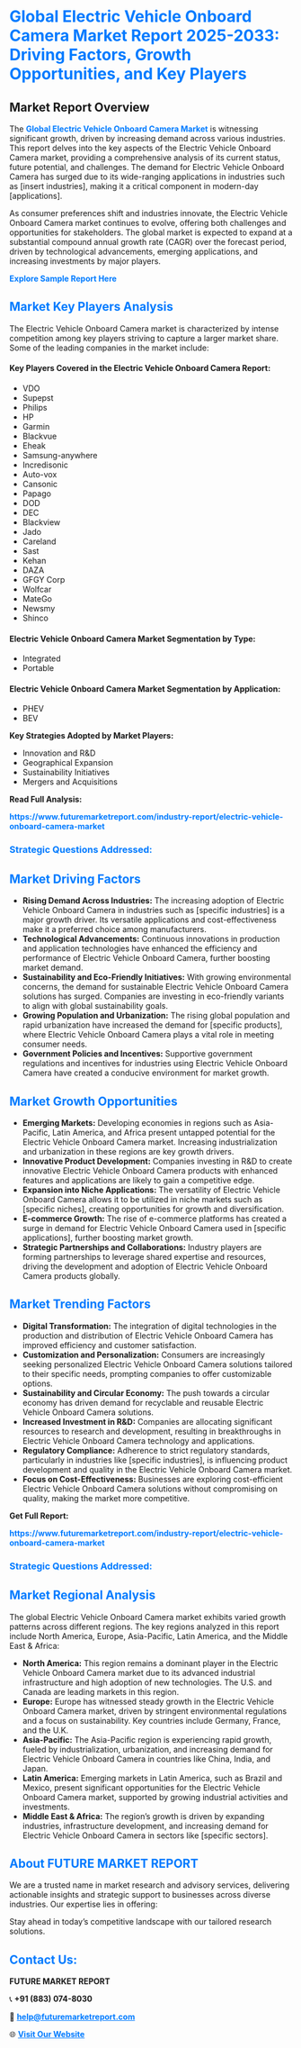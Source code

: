 <h1 style="color: #007BFF;">Global Electric Vehicle Onboard Camera Market Report 2025-2033: Driving Factors, Growth Opportunities, and Key Players</h1>

<section id="overview">
<h2>Market Report Overview</h2>
<p>The <a href="https://www.futuremarketreport.com/industry-report/electric-vehicle-onboard-camera-market" style="color: #007BFF; text-decoration: none;"><strong>Global Electric Vehicle Onboard Camera Market</strong></a> is witnessing significant growth, driven by increasing demand across various industries. This report delves into the key aspects of the Electric Vehicle Onboard Camera market, providing a comprehensive analysis of its current status, future potential, and challenges. The demand for Electric Vehicle Onboard Camera has surged due to its wide-ranging applications in industries such as [insert industries], making it a critical component in modern-day [applications].</p>
<p>As consumer preferences shift and industries innovate, the Electric Vehicle Onboard Camera market continues to evolve, offering both challenges and opportunities for stakeholders. The global market is expected to expand at a substantial compound annual growth rate (CAGR) over the forecast period, driven by technological advancements, emerging applications, and increasing investments by major players.</p>
</section>

<section id="overview">
<p><a href="https://www.futuremarketreport.com/request-sample/reportId=102791" style="color: #007BFF; text-decoration: none;"><strong>Explore Sample Report Here</strong></a></p>
</section>

<section id="key-players">
<h2 style="color: #007BFF;">Market Key Players Analysis</h2>
<p>The Electric Vehicle Onboard Camera market is characterized by intense competition among key players striving to capture a larger market share. Some of the leading companies in the market include:</p>
<h4>Key Players Covered in the Electric Vehicle Onboard Camera Report:</h4>
<ul><li>VDO</li><li>Supepst</li><li>Philips</li><li>HP</li><li>Garmin</li><li>Blackvue</li><li>Eheak</li><li>Samsung-anywhere</li><li>Incredisonic</li><li>Auto-vox</li><li>Cansonic</li><li>Papago</li><li>DOD</li><li>DEC</li><li>Blackview</li><li>Jado</li><li>Careland</li><li>Sast</li><li>Kehan</li><li>DAZA</li><li>GFGY Corp</li><li>Wolfcar</li><li>MateGo</li><li>Newsmy</li><li>Shinco</li></ul>
<h4>Electric Vehicle Onboard Camera Market Segmentation by Type:</h4>
<ul><li>Integrated</li><li>Portable</li></ul>

<h4>Electric Vehicle Onboard Camera Market Segmentation by Application:</h4>
<ul><li>PHEV</li><li>BEV</li></ul>
<p><strong>Key Strategies Adopted by Market Players:</strong></p>
<ul>
<li>Innovation and R&D</li>
<li>Geographical Expansion</li>
<li>Sustainability Initiatives</li>
<li>Mergers and Acquisitions</li>
</ul>
</section>

<section>
<p><strong>Read Full Analysis: </strong></p><a href="https://www.futuremarketreport.com/industry-report/electric-vehicle-onboard-camera-market" style="color: #007BFF; text-decoration: none;"><strong>https://www.futuremarketreport.com/industry-report/electric-vehicle-onboard-camera-market</strong></a>
<h3 style="color: #007BFF;">Strategic Questions Addressed:</h3>
</section>

<section id="driving-factors">
<h2 style="color: #007BFF;">Market Driving Factors</h2>
<ul>
<li><strong>Rising Demand Across Industries:</strong> The increasing adoption of Electric Vehicle Onboard Camera in industries such as [specific industries] is a major growth driver. Its versatile applications and cost-effectiveness make it a preferred choice among manufacturers.</li>
<li><strong>Technological Advancements:</strong> Continuous innovations in production and application technologies have enhanced the efficiency and performance of Electric Vehicle Onboard Camera, further boosting market demand.</li>
<li><strong>Sustainability and Eco-Friendly Initiatives:</strong> With growing environmental concerns, the demand for sustainable Electric Vehicle Onboard Camera solutions has surged. Companies are investing in eco-friendly variants to align with global sustainability goals.</li>
<li><strong>Growing Population and Urbanization:</strong> The rising global population and rapid urbanization have increased the demand for [specific products], where Electric Vehicle Onboard Camera plays a vital role in meeting consumer needs.</li>
<li><strong>Government Policies and Incentives:</strong> Supportive government regulations and incentives for industries using Electric Vehicle Onboard Camera have created a conducive environment for market growth.</li>
</ul>
</section>

<section id="growth-opportunities">
<h2 style="color: #007BFF;">Market Growth Opportunities</h2>
<ul>
<li><strong>Emerging Markets:</strong> Developing economies in regions such as Asia-Pacific, Latin America, and Africa present untapped potential for the Electric Vehicle Onboard Camera market. Increasing industrialization and urbanization in these regions are key growth drivers.</li>
<li><strong>Innovative Product Development:</strong> Companies investing in R&D to create innovative Electric Vehicle Onboard Camera products with enhanced features and applications are likely to gain a competitive edge.</li>
<li><strong>Expansion into Niche Applications:</strong> The versatility of Electric Vehicle Onboard Camera allows it to be utilized in niche markets such as [specific niches], creating opportunities for growth and diversification.</li>
<li><strong>E-commerce Growth:</strong> The rise of e-commerce platforms has created a surge in demand for Electric Vehicle Onboard Camera used in [specific applications], further boosting market growth.</li>
<li><strong>Strategic Partnerships and Collaborations:</strong> Industry players are forming partnerships to leverage shared expertise and resources, driving the development and adoption of Electric Vehicle Onboard Camera products globally.</li>
</ul>
</section>

<section id="trending-factors">
<h2 style="color: #007BFF;">Market Trending Factors</h2>
<ul>
<li><strong>Digital Transformation:</strong> The integration of digital technologies in the production and distribution of Electric Vehicle Onboard Camera has improved efficiency and customer satisfaction.</li>
<li><strong>Customization and Personalization:</strong> Consumers are increasingly seeking personalized Electric Vehicle Onboard Camera solutions tailored to their specific needs, prompting companies to offer customizable options.</li>
<li><strong>Sustainability and Circular Economy:</strong> The push towards a circular economy has driven demand for recyclable and reusable Electric Vehicle Onboard Camera solutions.</li>
<li><strong>Increased Investment in R&D:</strong> Companies are allocating significant resources to research and development, resulting in breakthroughs in Electric Vehicle Onboard Camera technology and applications.</li>
<li><strong>Regulatory Compliance:</strong> Adherence to strict regulatory standards, particularly in industries like [specific industries], is influencing product development and quality in the Electric Vehicle Onboard Camera market.</li>
<li><strong>Focus on Cost-Effectiveness:</strong> Businesses are exploring cost-efficient Electric Vehicle Onboard Camera solutions without compromising on quality, making the market more competitive.</li>
</ul>
</section>

<section>
<p><strong>Get Full Report: </strong></p><a href="https://www.futuremarketreport.com/industry-report/electric-vehicle-onboard-camera-market" style="color: #007BFF; text-decoration: none;"><strong>https://www.futuremarketreport.com/industry-report/electric-vehicle-onboard-camera-market</strong></a>
<h3 style="color: #007BFF;">Strategic Questions Addressed:</h3>
</section>


<section id="regional-analysis">
<h2 style="color: #007BFF;">Market Regional Analysis</h2>
<p>The global Electric Vehicle Onboard Camera market exhibits varied growth patterns across different regions. The key regions analyzed in this report include North America, Europe, Asia-Pacific, Latin America, and the Middle East & Africa:</p>
<ul>
<li><strong>North America:</strong> This region remains a dominant player in the Electric Vehicle Onboard Camera market due to its advanced industrial infrastructure and high adoption of new technologies. The U.S. and Canada are leading markets in this region.</li>
<li><strong>Europe:</strong> Europe has witnessed steady growth in the Electric Vehicle Onboard Camera market, driven by stringent environmental regulations and a focus on sustainability. Key countries include Germany, France, and the U.K.</li>
<li><strong>Asia-Pacific:</strong> The Asia-Pacific region is experiencing rapid growth, fueled by industrialization, urbanization, and increasing demand for Electric Vehicle Onboard Camera in countries like China, India, and Japan.</li>
<li><strong>Latin America:</strong> Emerging markets in Latin America, such as Brazil and Mexico, present significant opportunities for the Electric Vehicle Onboard Camera market, supported by growing industrial activities and investments.</li>
<li><strong>Middle East & Africa:</strong> The region’s growth is driven by expanding industries, infrastructure development, and increasing demand for Electric Vehicle Onboard Camera in sectors like [specific sectors].</li>
</ul>
</section>

<footer>
<h2 style="color: #007BFF;">About FUTURE MARKET REPORT</h2>
<p>We are a trusted name in market research and advisory services, delivering actionable insights and strategic support to businesses across diverse industries. Our expertise lies in offering:</p>

<p>Stay ahead in today’s competitive landscape with our tailored research solutions.</p>

<h2 style="color: #007BFF;">Contact Us:</h2>
<p><strong>FUTURE MARKET REPORT</strong></p>
<p>📞 <strong>+91 (883) 074-8030</strong></p>
<p>📧 <strong><a href="mailto:help@futuremarketreport.com" style="color: #007BFF;">help@futuremarketreport.com</a></strong></p>
<p>🌐 <strong><a href="https://www.futuremarketreport.com/" style="color: #007BFF;">Visit Our Website</a></strong></p>
</footer>